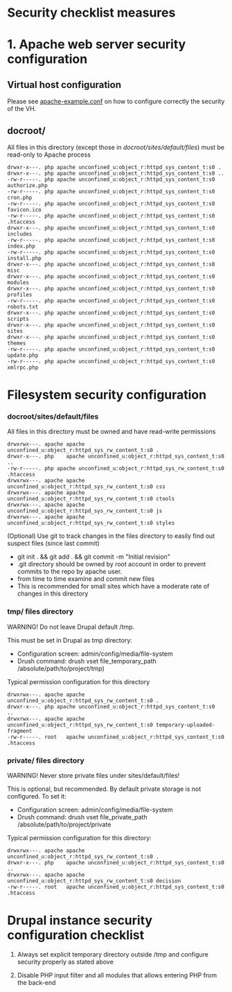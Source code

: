 # Security checklist measures

# 1. Apache web server security configuration

## Virtual host configuration

Please see [apache-example.conf](../etc/apache-example.conf) on how to configure correctly the security of the VH. 


## docroot/

All files in this directory (except those in *docroot/sites/default/files*) must be read-only to Apache process

```
drwxr-x---. php apache unconfined_u:object_r:httpd_sys_content_t:s0 .
drwxr-x---. php apache unconfined_u:object_r:httpd_sys_content_t:s0 ..
-rw-r-----. php apache unconfined_u:object_r:httpd_sys_content_t:s0 authorize.php
-rw-r-----. php apache unconfined_u:object_r:httpd_sys_content_t:s0 cron.php
-rw-r-----. php apache unconfined_u:object_r:httpd_sys_content_t:s0 favicon.ico
-rw-r-----. php apache unconfined_u:object_r:httpd_sys_content_t:s0 .htaccess
drwxr-x---. php apache unconfined_u:object_r:httpd_sys_content_t:s0 includes
-rw-r-----. php apache unconfined_u:object_r:httpd_sys_content_t:s0 index.php
-rw-r-----. php apache unconfined_u:object_r:httpd_sys_content_t:s0 install.php
drwxr-x---. php apache unconfined_u:object_r:httpd_sys_content_t:s0 misc
drwxr-x---. php apache unconfined_u:object_r:httpd_sys_content_t:s0 modules
drwxr-x---. php apache unconfined_u:object_r:httpd_sys_content_t:s0 profiles
-rw-r-----. php apache unconfined_u:object_r:httpd_sys_content_t:s0 robots.txt
drwxr-x---. php apache unconfined_u:object_r:httpd_sys_content_t:s0 scripts
drwxr-x---. php apache unconfined_u:object_r:httpd_sys_content_t:s0 sites
drwxr-x---. php apache unconfined_u:object_r:httpd_sys_content_t:s0 themes
-rw-r-----. php apache unconfined_u:object_r:httpd_sys_content_t:s0 update.php
-rw-r-----. php apache unconfined_u:object_r:httpd_sys_content_t:s0 xmlrpc.php
```

# Filesystem security configuration

### docroot/sites/default/files

All files in this directory must be owned and have read-write permissions

```
drwxrwx---. apache apache unconfined_u:object_r:httpd_sys_rw_content_t:s0 .
drwxr-x---. php    apache unconfined_u:object_r:httpd_sys_content_t:s0 ..
-rw-r-----. php apache unconfined_u:object_r:httpd_sys_rw_content_t:s0 .htaccess
drwxrwx---. apache apache unconfined_u:object_r:httpd_sys_rw_content_t:s0 css
drwxrwx---. apache apache unconfined_u:object_r:httpd_sys_rw_content_t:s0 ctools
drwxrwx---. apache apache unconfined_u:object_r:httpd_sys_rw_content_t:s0 js
drwxrwx---. apache apache unconfined_u:object_r:httpd_sys_rw_content_t:s0 styles
```

(Optional) Use git to track changes in the files directory to easily find out suspect files (since last commit)

  * git init . && git add . && git commit -m "Initial revision"
  * .git directory should be owned by root account in order to prevent commits to the repo by apache user.
  * from time to time examine and commit new files
  * This is recommended for small sites which have a moderate rate of changes in this directory


### tmp/ files directory

WARNING! Do not leave Drupal default /tmp.

This must be set in Drupal as tmp directory:

* Configuration screen: admin/config/media/file-system
* Drush command: drush vset file_temporary_path /absolute/path/to/project/tmp)

Typical permission configuration for this directory

```
drwxrwx---. apache apache unconfined_u:object_r:httpd_sys_rw_content_t:s0 .
drwxr-x---. php apache unconfined_u:object_r:httpd_sys_content_t:s0    ..
drwxrwx---. apache apache unconfined_u:object_r:httpd_sys_rw_content_t:s0 temporary-uploaded-fragment
-rw-r-----. root   apache unconfined_u:object_r:httpd_sys_content_t:s0 .htaccess
```


### private/ files directory

WARNING! Never store private files under sites/default/files!

This is optional, but recommended. By default private storage is not configured. To set it:

* Configuration screen: admin/config/media/file-system
* Drush command: drush vset file_private_path /absolute/path/to/project/private

Typical permission configuration for this directory:

```
drwxrwx---. apache apache unconfined_u:object_r:httpd_sys_rw_content_t:s0 .
drwxr-x---. php    apache unconfined_u:object_r:httpd_sys_content_t:s0 ..
drwxrwx---. apache apache unconfined_u:object_r:httpd_sys_rw_content_t:s0 decision
-rw-r-----. root   apache unconfined_u:object_r:httpd_sys_content_t:s0 .htaccess
```

# Drupal instance security configuration checklist

1. Always set explicit temporary directory outside /tmp and configure security properly as stated above

2. Disable PHP input filter and all modules that allows entering PHP from the back-end

